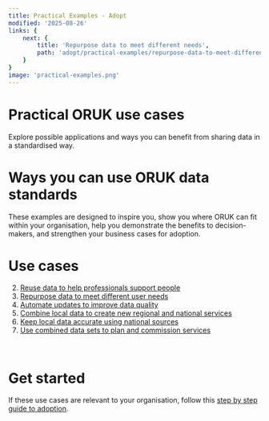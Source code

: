 ```yaml
---
title: Practical Examples - Adopt
modified: '2025-08-26'
links: {
    next: {
        title: 'Repurpose data to meet different needs',
        path: 'adopt/practical-examples/repurpose-data-to-meet-different-needs'
    }
}
image: 'practical-examples.png'
---
```


# Practical ORUK use cases

Explore possible applications and ways you can benefit from sharing data in a standardised way.


# Ways you can use ORUK data standards

These examples are designed to inspire you, show you where ORUK can fit within your organisation, help you demonstrate the benefits to decision-makers, and strengthen your business cases for adoption.

# Use cases

2. [Reuse data to help professionals support people](/adopt/practical-examples/reuse-data-to-help-professionals-support-people)
1. [Repurpose data to meet different user needs](/adopt/practical-examples/repurpose-data-to-meet-different-needs)
3. [Automate updates to improve data quality](/adopt/practical-examples/automate-updates-to-improve-data-quality)
4. [Combine local data to create new regional and national services](/adopt/practical-examples/combine-local-data-to-create-new-services)
5. [Keep local data accurate using national sources](/adopt/practical-examples/keep-local-data-accurate)
6. [Use combined data sets to plan and commission services](/adopt/practical-examples/use-combined-data-sets-to-plan-and-commission)
<br />

# Get started

If these use cases are relevant to your organisation, follow this [step by step guide to adoption](/adopt/practical-examples/how-to-get-started).